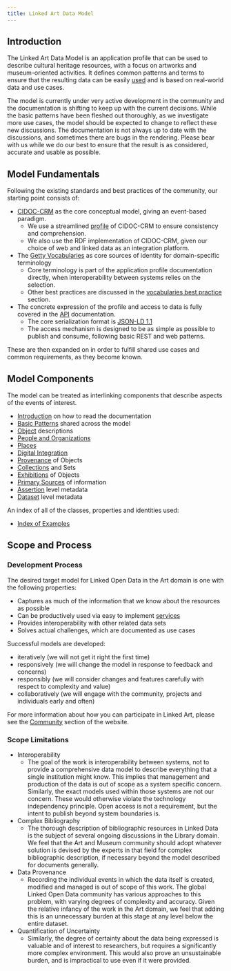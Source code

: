 ```yaml
---
title: Linked Art Data Model
---
```


## Introduction

The Linked Art Data Model is an application profile that can be used to describe cultural heritage resources, with a focus on artworks and museum-oriented activities. It defines common patterns and terms to ensure that the resulting data can be easily [used](/loud/) and is based on real-world data and use cases.

The model is currently under very active development in the community and the documentation is shifting to keep up with the current decisions. While the basic patterns have been fleshed out thoroughly, as we investigate more use cases, the model should be expected to change to reflect these new discussions. The documentation is not always up to date with the discussions, and sometimes there are bugs in the rendering. Please bear with us while we do our best to ensure that the result is as considered, accurate and usable as possible.

## Model Fundamentals

Following the existing standards and best practices of the community, our starting point consists of:

* [CIDOC-CRM](http://www.cidoc-crm.org/) as the core conceptual model, giving an event-based paradigm.
    * We use a streamlined [profile](profile/) of CIDOC-CRM to ensure consistency and comprehension.
    * We also use the RDF implementation of CIDOC-CRM, given our choice of web and linked data as an integration platform.
* The [Getty Vocabularies](http://vocab.getty.edu/) as core sources of identity for domain-specific terminology
    * Core terminology is part of the application profile documentation directly, when interoperability between systems relies on the selection.
    * Other best practices are discussed in the [vocabularies best practice](/community/best-practices/vocabularies/) section.
* The concrete expression of the profile and access to data is fully covered in the [API](/api/) documentation.
    * The core serialization format is [JSON-LD 1.1](https://w3.org/TR/json-ld11)
    * The access mechanism is designed to be as simple as possible to publish and consume, following basic REST and web patterns.

These are then expanded on in order to fulfill shared use cases and common requirements, as they become known.

## Model Components

The model can be treated as interlinking components that describe aspects of the events of interest. 

* [Introduction](intro/) on how to read the documentation
* [Basic Patterns](base/) shared across the model
* [Object](object/) descriptions
* [People and Organizations](actor/)
* [Places](place/)
* [Digital Integration](digital/)
* [Provenance](provenance/) of Objects
* [Collections](collection/) and Sets
* [Exhibitions](exhibition/) of Objects
* [Primary Sources](document/) of information
* [Assertion](assertion/) level metadata
* [Dataset](dataset/) level metadata

An index of all of the classes, properties and identities used:

* [Index of Examples](example_index.html)

## Scope and Process

### Development Process

The desired target model for Linked Open Data in the Art domain is one with the following properties:

* Captures as much of the information that we know about the resources as possible
* Can be productively used via easy to implement [services](/api/)
* Provides interoperability with other related data sets
* Solves actual challenges, which are documented as use cases

Successful models are developed:

* iteratively (we will not get it right the first time)
* responsively (we will change the model in response to feedback and concerns)
* responsibly (we will consider changes and features carefully with respect to complexity and value)
* collaboratively (we will engage with the community, projects and individuals early and often)

For more information about how you can participate in Linked Art, please see the [Community](/community/) section of the website.

### Scope Limitations

* Interoperability
    * The goal of the work is interoperability between systems, not to provide a comprehensive data model to describe everything that a single institution might know. This implies that management and production of the data is out of scope as a system specific concern. Similarly, the exact models used within those systems are not our concern. These would otherwise violate the technology independency principle. Open access is not a requirement, but the intent to publish beyond system boundaries is.
* Complex Bibliography
    * The thorough description of bibliographic resources in Linked Data is the subject of several ongoing discussions in the Library domain. We feel that the Art and Museum community should adopt whatever solution is devised by the experts in that field for complex bibliographic description, if necessary beyond the model described for documents generally.
* Data Provenance 
    * Recording the individual events in which the data itself is created, modified and managed is out of scope of this work. The global Linked Open Data community has various approaches to this problem, with varying degrees of complexity and accuracy. Given the relative infancy of the work in the Art domain, we feel that adding this is an unnecessary burden at this stage at any level below the entire dataset. 
* Quantification of Uncertainty
    * Similarly, the degree of certainty about the data being expressed is valuable and of interest to researchers, but requires a significantly more complex environment. This would also prove an unsustainable burden, and is impractical to use even if it were provided.
